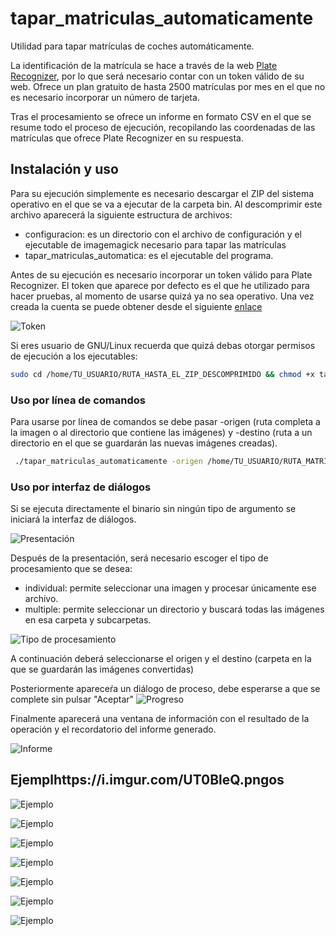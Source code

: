 # tapar_matriculas_automaticamente
Utilidad para tapar matrículas de coches automáticamente. 

La identificación de la matrícula se hace a través de la web [Plate Recognizer](https://platerecognizer.com/), por lo que será necesario contar con un token válido de su web. Ofrece un plan gratuito de hasta 2500 matrículas por mes en el que no es necesario incorporar un número de tarjeta.

Tras el procesamiento se ofrece un informe en formato CSV en el que se resume todo el proceso de ejecución, recopilando las coordenadas de las matrículas que ofrece Plate Recognizer en su respuesta.

## Instalación y uso
Para su ejecución simplemente es necesario descargar el ZIP del sistema operativo en el que se va a ejecutar de la carpeta bin. Al descomprimir este archivo aparecerá la siguiente estructura de archivos:
- configuracion: es un directorio con el archivo de configuración y el ejecutable de imagemagick necesario para tapar las matrículas
- tapar_matriculas_automatica: es el ejecutable del programa.

Antes de su ejecución es necesario incorporar un token válido para Plate Recognizer. El token que aparece por defecto es el que he utilizado para hacer pruebas, al momento de usarse quizá ya no sea operativo. Una vez creada la cuenta se puede obtener desde el siguiente [enlace](https://app.platerecognizer.com/products/snapshot-cloud/)

![Token](https://i.imgur.com/I1JQUyU.png)

Si eres usuario de GNU/Linux recuerda que quizá debas otorgar permisos de ejecución a los ejecutables:
```bash
sudo cd /home/TU_USUARIO/RUTA_HASTA_EL_ZIP_DESCOMPRIMIDO && chmod +x tapar_matriculas_automaticamente && chmod +x configuracion/imagemagick
```

### Uso por línea de comandos
Para usarse por línea de comandos se debe pasar -origen (ruta completa a la imagen o al directorio que contiene las imágenes) y -destino (ruta a un directorio en el que se guardarán las nuevas imágenes creadas).
```bash
 ./tapar_matriculas_automaticamente -origen /home/TU_USUARIO/RUTA_MATRICULAS/ -destino /home/TU_USUARIO/RUTA_MATRICULAS_TAPADAS
```

### Uso por interfaz de diálogos
Si se ejecuta directamente el binario sin ningún tipo de argumento se iniciará la interfaz de diálogos.

![Presentación](https://i.imgur.com/ojFU9Uy.png)

Después de la presentación, será necesario escoger el tipo de procesamiento que se desea:
- individual: permite seleccionar una imagen y procesar únicamente ese archivo.
- multiple: permite seleccionar un directorio y buscará todas las imágenes en esa carpeta y subcarpetas.

![Tipo de procesamiento](https://i.imgur.com/bGF0V9q.png)

A continuación deberá seleccionarse el origen y el destino (carpeta en la que se guardarán las imágenes convertidas)

Posteriormente apareceŕa un diálogo de proceso, debe esperarse a que se complete sin pulsar "Aceptar"
![Progreso](https://i.imgur.com/2xu1jpy.png)

Finalmente aparecerá una ventana de información con el resultado de la operación y el recordatorio del informe generado.

![Informe](https://i.imgur.com/UT0BleQ.png)

## Ejemplhttps://i.imgur.com/UT0BleQ.pngos
![Ejemplo](https://i.imgur.com/IP00U4e.png)

![Ejemplo](https://i.imgur.com/hXgHh4i.png)

![Ejemplo](https://i.imgur.com/SI0zLav.png)

![Ejemplo](https://i.imgur.com/LoPTtVx.png)

![Ejemplo](https://i.imgur.com/w15ODJB.png)

![Ejemplo](https://i.imgur.com/JMaYrWx.png)

![Ejemplo](https://i.imgur.com/AfdmWsU.png)